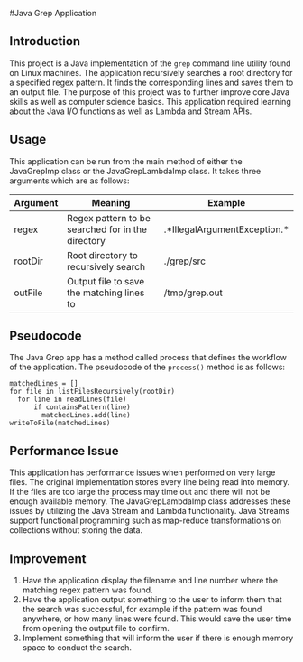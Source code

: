 #Java Grep Application

## Introduction
This project is a Java implementation of the `grep` command line utility found on Linux 
machines. The application recursively searches a root directory for a specified regex pattern. 
It finds the corresponding lines and saves them to an output file. The purpose of this project 
was to further improve core Java skills as well as computer science basics. This application
required learning about the Java I/O functions as well as Lambda and Stream APIs. 
  
## Usage 
This application can be run from the main method of either the JavaGrepImp class or the 
JavaGrepLambdaImp class. It takes three arguments which are as follows:

|Argument|Meaning|Example|
|--------|-------|-------|
|regex|Regex pattern to be searched for in the directory|.\*IllegalArgumentException.\* |
|rootDir|Root directory to recursively search|./grep/src|
|outFile|Output file to save the matching lines to |/tmp/grep.out|

## Pseudocode
The Java Grep app has a method called process that defines the workflow of the application. 
The pseudocode of the `process()` method is as follows:
```
matchedLines = []
for file in listFilesRecursively(rootDir)
  for line in readLines(file)
      if containsPattern(line)
        matchedLines.add(line)
writeToFile(matchedLines)
```

## Performance Issue
This application has performance issues when performed on very large files. The original 
implementation stores every line being read into memory. If the files are
too large the process may time out and there will not be enough available memory.
The JavaGrepLambdaImp class addresses these issues by utilizing the Java Stream
and Lambda functionality. Java Streams support functional programming such as map-reduce 
transformations on collections without storing the data. 

## Improvement 
1. Have the application display the filename and line number where the matching regex pattern was found. 
2. Have the application output something to the user to inform them that the search was successful, 
for example if the pattern was found anywhere, or how many lines were found. This would save the
user time from opening the output file to confirm. 
3. Implement something that will inform the user if there is enough memory space to conduct the 
search. 